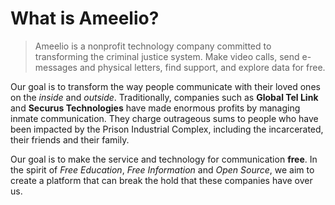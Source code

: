 # What is Ameelio?

> Ameelio is a nonprofit technology company committed to transforming the criminal justice system. Make video calls, send e-messages and physical letters, find support, and explore data for free.

Our goal is to transform the way people communicate with their loved ones on the *inside* and *outside*. Traditionally, companies such as **Global Tel Link** and **Securus Technologies** have made enormous profits by managing inmate communication. They charge outrageous sums to people who have been impacted by the Prison Industrial Complex, including the incarcerated, their friends and their family.

Our goal is to make the service and technology for communication **free**. In the spirit of *Free Education*, *Free Information* and *Open Source*, we aim to create a platform that can break the hold that these companies have over us.
